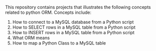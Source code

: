 This repository contains projects that illustrates the following concepts related to python ORM. Concepts include:
1. How to connect to a MySQL database from a Python script
2. How to SELECT rows in a MySQL table from a Python script
3. How to INSERT rows in a MySQL table from a Python script
4. What ORM means
5. How to map a Python Class to a MySQL table
